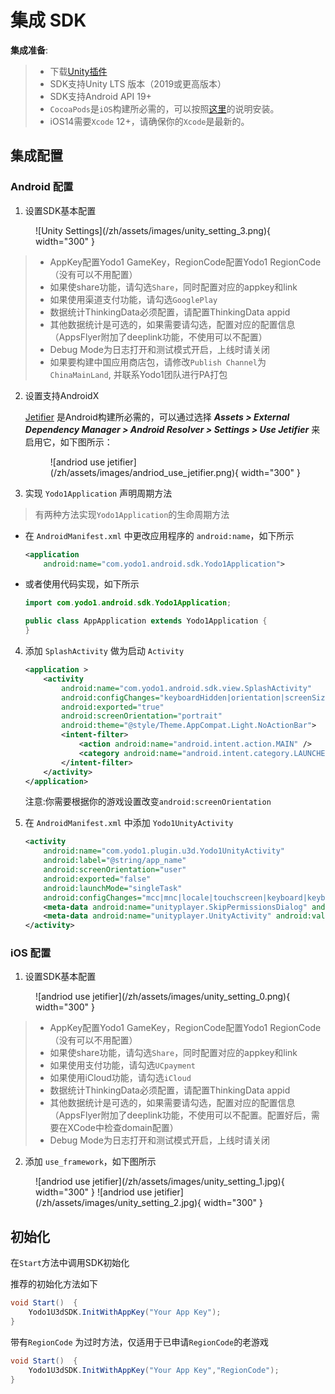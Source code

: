 # 集成 SDK

**集成准备**:

>* 下载[Unity插件](https://bj-ali-opp-sdk-update.oss-cn-beijing.aliyuncs.com/Yodo1Sdk_OpenSuit/Yodo1SDK(Suit)-6.1.2.unitypackage)
>* SDK支持Unity LTS 版本（2019或更高版本）
>* SDK支持Android API 19+
>* `CocoaPods`是`iOS`构建所必需的，可以按照[这里](https://guides.cocoapods.org/using/getting-started.html#getting-started)的说明安装。
>* iOS14需要`Xcode` 12+，请确保你的`Xcode`是最新的。

## 集成配置

### Android 配置

1. 设置SDK基本配置
<figure markdown>
  ![Unity Settings](/zh/assets/images/unity_setting_3.png){ width="300" }
</figure>

>* AppKey配置Yodo1 GameKey，RegionCode配置Yodo1 RegionCode（没有可以不用配置）
>* 如果使share功能，请勾选`Share`，同时配置对应的appkey和link
>* 如果使用渠道支付功能，请勾选`GooglePlay`
>* 数据统计ThinkingData必须配置，请配置ThinkingData appid
>* 其他数据统计是可选的，如果需要请勾选，配置对应的配置信息（AppsFlyer附加了deeplink功能，不使用可以不配置）
>* Debug Mode为日志打开和测试模式开启，上线时请关闭
>* 如果要构建中国应用商店包，请修改`Publish Channel`为`ChinaMainLand`, 并联系Yodo1团队进行PA打包

2. 设置支持AndroidX

    [Jetifier](https://developer.android.com/jetpack/androidx/releases/jetifier) 是Android构建所必需的，可以通过选择 ***Assets > External Dependency Manager > Android Resolver > Settings > Use Jetifier*** 来启用它，如下图所示：

    <figure markdown>
        ![andriod use jetifier](/zh/assets/images/andriod_use_jetifier.png){ width="300" }
    </figure>

3. 实现 `Yodo1Application` 声明周期方法

> 有两种方法实现`Yodo1Application`的生命周期方法

* 在 `AndroidManifest.xml` 中更改应用程序的 `android:name`，如下所示

    ```xml
    <application
        android:name="com.yodo1.android.sdk.Yodo1Application">
    ```

* 或者使用代码实现，如下所示

    ```java
    import com.yodo1.android.sdk.Yodo1Application;
    
    public class AppApplication extends Yodo1Application {
    }
    ```

4. 添加 `SplashActivity` 做为启动 `Activity`

    ```xml
    <application >
        <activity
            android:name="com.yodo1.android.sdk.view.SplashActivity"
            android:configChanges="keyboardHidden|orientation|screenSize"
            android:exported="true"
            android:screenOrientation="portrait"
            android:theme="@style/Theme.AppCompat.Light.NoActionBar">
            <intent-filter>
                <action android:name="android.intent.action.MAIN" />
                <category android:name="android.intent.category.LAUNCHER" />
            </intent-filter>
        </activity>
    </application>
    ```
    注意:你需要根据你的游戏设置改变`android:screenOrientation`

5. 在 `AndroidManifest.xml` 中添加 `Yodo1UnityActivity` 

    ```xml
    <activity
        android:name="com.yodo1.plugin.u3d.Yodo1UnityActivity"
        android:label="@string/app_name"
        android:screenOrientation="user"
        android:exported="false"
        android:launchMode="singleTask"
        android:configChanges="mcc|mnc|locale|touchscreen|keyboard|keyboardHidden|navigation|orientation|screenLayout|uiMode|screenSize|smallestScreenSize|fontScale">
        <meta-data android:name="unityplayer.SkipPermissionsDialog" android:value="true" />
        <meta-data android:name="unityplayer.UnityActivity" android:value="true" />
    </activity>
    ```

### iOS 配置

1. 设置SDK基本配置

<figure markdown>
![andriod use jetifier](/zh/assets/images/unity_setting_0.png){ width="300" }
</figure>

>* AppKey配置Yodo1 GameKey，RegionCode配置Yodo1 RegionCode（没有可以不用配置）
>* 如果使share功能，请勾选`Share`，同时配置对应的appkey和link
>* 如果使用支付功能，请勾选`UCpayment`
>* 如果使用iCloud功能，请勾选`iCloud`
>* 数据统计ThinkingData必须配置，请配置ThinkingData appid
>* 其他数据统计是可选的，如果需要请勾选，配置对应的配置信息（AppsFlyer附加了deeplink功能，不使用可以不配置。配置好后，需要在XCode中检查domain配置）
>* Debug Mode为日志打开和测试模式开启，上线时请关闭

2. 添加 `use_framework`，如下图所示

<figure markdown>
![andriod use jetifier](/zh/assets/images/unity_setting_1.jpg){ width="300" }
![andriod use jetifier](/zh/assets/images/unity_setting_2.jpg){ width="300" }
</figure>

## 初始化

在`Start`方法中调用SDK初始化

推荐的初始化方法如下

```c#
void Start()  {
	Yodo1U3dSDK.InitWithAppKey("Your App Key");
}
```

带有`RegionCode` 为过时方法，仅适用于已申请`RegionCode`的老游戏

```c#
void Start()  {
	Yodo1U3dSDK.InitWithAppKey("Your App Key","RegionCode");
}
```

<!-- ```java
//Your App Key 是yodo1分配的gameKey
Yodo1U3dSDK.InitWithAppKey("Your App Key");
//or
Yodo1U3dSDK.InitWithAppKey("Your App Key","RegionCode");
//or
//Your Config是json，格式如{"appKey":"asdb","regionCode":"asdfb","appsflyerCustomUserID":"1243"}
//无登录游戏，务必传appsflyerCustomUserID
Yodo1U3dSDK.InitWithConfig("Your Config");
``` -->
